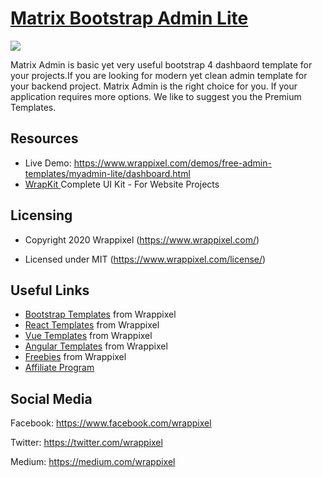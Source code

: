 <!-- Heading of Template -->
<h1>
  <a href="https://www.matrixadmin.wrappixel.com/">Matrix Bootstrap Admin Lite</a>
</h1>

<!-- Main image of Template -->
<a target="_blank" href="https://wrappixel.com/demos/free-admin-templates/all-lite-landing-pages/assets/images/screenshots/matrix-lite-lp-img.jpg">
  <img src="https://wrappixel.com/demos/free-admin-templates/all-lite-landing-pages/assets/images/screenshots/matrix-lite-lp-img.jpg" />
</a>

<!-- Description of Template -->
<p>
  Matrix Admin is basic yet very useful bootstrap 4 dashbaord template for your projects.If you are looking for modern yet clean admin template for your backend project. Matrix Admin is the right choice for you. If your application requires more options. We like to suggest you the Premium Templates.
</p>

<!-- Resources of Template -->
<h2>Resources</h2>
<ul>
<li>  
  Live Demo: <a href="https://www.wrappixel.com/demos/free-admin-templates/myadmin-lite/dashboard.html" rel="nofollow">https://www.wrappixel.com/demos/free-admin-templates/myadmin-lite/dashboard.html</a>
</li>
<!-- <li>
    Download Page: <a href="https://www.wrappixel.com/templates/myadmin-lite/" rel="nofollow">
  https://www.wrappixel.com/templates/myadmin-lite/</a>
</li> -->
<li>
    <a href="https://www.wrappixel.com/templates/wrapkit/#demos" rel="nofollow">WrapKit </a>Complete UI Kit - For Website Projects
</li>
</ul>

<!-- Licensing of Template -->
<h2>Licensing</h2>
<ul>
  <li>
    <p>Copyright 2020 Wrappixel (<a href="https://www.wrappixel.com/" rel="nofollow">https://www.wrappixel.com/</a>)</p>
  </li>
  <li>
    <p>Licensed under MIT (<a href="https://www.wrappixel.com/license/">https://www.wrappixel.com/license/</a>)</p>
  </li>
</ul>

<!-- Useful Links of Template -->
<h2>Useful Links</h2>
<ul>
<li><a href="https://www.wrappixel.com" rel="nofollow">Bootstrap Templates</a> from Wrappixel</li>
<li><a href="https://www.wrappixel.com/templates/category/react-templates/" rel="nofollow">React Templates</a> from Wrappixel</li>
<li><a href="https://www.wrappixel.com/templates/category/vuejs-templates/" rel="nofollow">Vue Templates</a> from Wrappixel</li>
<li><a href="https://www.wrappixel.com/templates/category/angular-templates/" rel="nofollow">Angular Templates</a> from Wrappixel</li>
<li><a href="https://www.wrappixel.com/templates/category/free-templates/" rel="nofollow">Freebies</a> from Wrappixel</li>
<li><a href="https://www.wrappixel.com/affiliate-area/" rel="nofollow">Affiliate Program</a></li>
</ul>

<!-- Social Media of Wrappixel -->
<h2>Social Media</h2>
<p>Facebook: <a href="https://www.facebook.com/wrappixel">https://www.facebook.com/wrappixel</a></p>
<p>Twitter: <a href="https://twitter.com/wrappixel">https://twitter.com/wrappixel</a></p>
<p>Medium: <a href="https://medium.com/wrappixel">https://medium.com/wrappixel</a></p>





























<!-- # README #
This README would normally document whatever steps are necessary to get your application up and running.
<h4>Check this Repo Live Demo</h4>
<h3><a href="https://matrixadmin.wrappixel.com/">Demo</a></h3>
# Check our Premium version Templates
<a href="https://wrappixel.com/templates/xtremeadmin/"><img src="https://wrappixel.com/wp-content/uploads/edd/2018/07/xtreme-admin-bts-wp-preview.jpg"/></a><br/><br/>
<a href="https://wrappixel.com/templates/adminpro/"><img src="https://wrappixel.com/wp-content/uploads/edd/2018/01/adminpro-bootstrap-wp.jpg"/></a><br/><br/>
<a href="https://wrappixel.com/templates/materialpro/"><img src="https://wrappixel.com/wp-content/uploads/edd/2018/01/material-pro-bootstrap-admin.jpg"/></a><br/><br/>
### What is this repository for? ###
* Quick summary
* Version
* [Learn Markdown](https://bitbucket.org/tutorials/markdowndemo)
### How do I get set up? ###
* Summary of set up
* Configuration
* Dependencies
* Database configuration
* How to run tests
* Deployment instructions
### Contribution guidelines ###
* Writing tests
* Code review
* Other guidelines
### Who do I talk to? ###
* Repo owner or admin
* Other community or team contact -->
